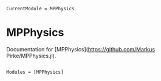 ```@meta
CurrentModule = MPPhysics
```

# MPPhysics

Documentation for [MPPhysics](https://github.com/Markus Pirke/MPPhysics.jl).

```@index
```

```@autodocs
Modules = [MPPhysics]
```
